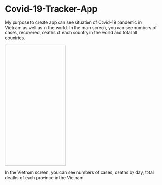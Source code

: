 # Covid-19-Tracker-App

My purpose to create app can see situation of Covid-19 pandemic in Vietnam as well as in the world.
In the main screen, you can see numbers of cases, recovered, deaths of each country in the world and total all countries.

<img scr="https://user-images.githubusercontent.com/52090849/143217641-b3abb650-dc76-4981-b70f-2a19f3d4902c.jpg)" width="200" height="400">

In the Vietnam screen, you can see numbers of cases, deaths by day, total deaths of each province in the Vietnam.
